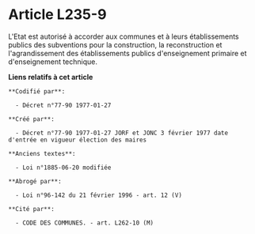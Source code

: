 # Article L235-9

L'Etat est autorisé à accorder aux communes et à leurs établissements publics des subventions pour la construction, la
reconstruction et l'agrandissement des établissements publics d'enseignement primaire et d'enseignement technique.

**Liens relatifs à cet article**

	**Codifié par**:

	  - Décret n°77-90 1977-01-27

	**Créé par**:

	  - Décret n°77-90 1977-01-27 JORF et JONC 3 février 1977 date d'entrée en vigueur élection des maires

	**Anciens textes**:

	  - Loi n°1885-06-20 modifiée

	**Abrogé par**:

	  - Loi n°96-142 du 21 février 1996 - art. 12 (V)

	**Cité par**:

	  - CODE DES COMMUNES. - art. L262-10 (M)

